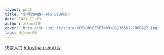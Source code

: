 ```yaml
---
layout: post
title: '水啊的网盘--共5.5TB内存'
date: 2021-11-10
author: 水(⊙o⊙)啊
cover: 'http://bt.shui.tk/shuia/%E5%9B%BE%E7%89%87/1636122880427.jpg'
tags: 水(⊙o⊙)啊
---
```

<div>
	<p>
		快速入口:<a href="http://pan.shui.tk/" target="_blank">http://pan.shui.tk/</a>
	</p>
</div>